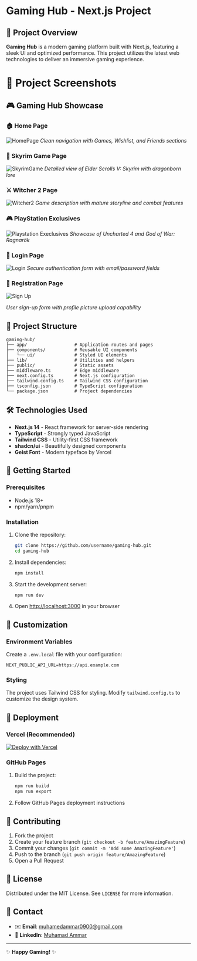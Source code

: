 # Gaming Hub - Next.js Project

## 🚀 Project Overview

**Gaming Hub** is a modern gaming platform built with Next.js, featuring a sleek UI and optimized performance. This project utilizes the latest web technologies to deliver an immersive gaming experience.
# 📸 Project Screenshots

## 🎮 Gaming Hub Showcase

### 🏠 Home Page
![HomePage](https://github.com/user-attachments/assets/8f75de61-764c-4878-963f-86aa86a3f44b)
*Clean navigation with Games, Wishlist, and Friends sections*

### 🐉 Skyrim Game Page
![SkyrimGame](https://github.com/user-attachments/assets/5406d923-bdad-41c4-a7c0-6262d4136160)
*Detailed view of Elder Scrolls V: Skyrim with dragonborn lore*

### ⚔️ Witcher 2 Page
![Witcher2](https://github.com/user-attachments/assets/fd86ce0e-f009-4a43-9be7-0fc3d0669f7a)
*Game description with mature storyline and combat features*

### 🎮 PlayStation Exclusives
![Playstation  Execlusives](https://github.com/user-attachments/assets/39346499-3dfd-48a0-bc8f-244169a927bf)
*Showcase of Uncharted 4 and God of War: Ragnarök*

### 🔐 Login Page
![Login](https://github.com/user-attachments/assets/ec4433f7-30a9-4287-b014-8b4f26eafe11)
*Secure authentication form with email/password fields*

### 📝 Registration Page
![Sign Up](https://github.com/user-attachments/assets/93fbdf31-5e76-4740-b5e6-5de89096217e)
 
*User sign-up form with profile picture upload capability*

## 📂 Project Structure

```
gaming-hub/
├── app/                  # Application routes and pages
├── components/           # Reusable UI components
│   └── ui/               # Styled UI elements
├── lib/                  # Utilities and helpers
├── public/               # Static assets
├── middleware.ts         # Edge middleware
├── next.config.ts        # Next.js configuration
├── tailwind.config.ts    # Tailwind CSS configuration
├── tsconfig.json         # TypeScript configuration
└── package.json          # Project dependencies
```

## 🛠️ Technologies Used

- **Next.js 14** - React framework for server-side rendering
- **TypeScript** - Strongly typed JavaScript
- **Tailwind CSS** - Utility-first CSS framework
- **shadcn/ui** - Beautifully designed components
- **Geist Font** - Modern typeface by Vercel

## 🏁 Getting Started

### Prerequisites
- Node.js 18+
- npm/yarn/pnpm

### Installation
1. Clone the repository:
   ```bash
   git clone https://github.com/username/gaming-hub.git
   cd gaming-hub
   ```

2. Install dependencies:
   ```bash
   npm install
   ```

3. Start the development server:
   ```bash
   npm run dev
   ```

4. Open [http://localhost:3000](http://localhost:3000) in your browser

## 🎨 Customization

### Environment Variables
Create a `.env.local` file with your configuration:

```env
NEXT_PUBLIC_API_URL=https://api.example.com
```

### Styling
The project uses Tailwind CSS for styling. Modify `tailwind.config.ts` to customize the design system.

## 🚀 Deployment

### Vercel (Recommended)
[![Deploy with Vercel](https://vercel.com/button)](https://vercel.com/new)

### GitHub Pages
1. Build the project:
   ```bash
   npm run build
   npm run export
   ```

2. Follow GitHub Pages deployment instructions

## 🤝 Contributing

1. Fork the project
2. Create your feature branch (`git checkout -b feature/AmazingFeature`)
3. Commit your changes (`git commit -m 'Add some AmazingFeature'`)
4. Push to the branch (`git push origin feature/AmazingFeature`)
5. Open a Pull Request

## 📜 License

Distributed under the MIT License. See `LICENSE` for more information.

## 📧 Contact
- ✉️ **Email**: [muhamedammar0900@gmail.com](mailto:muhamedammar0900@gmail.com)  
- 🔗 **LinkedIn**: [Muhamad Ammar](https://www.linkedin.com/in/muhamad-ammar-18b427306)

---

✨ **Happy Gaming!** ✨
